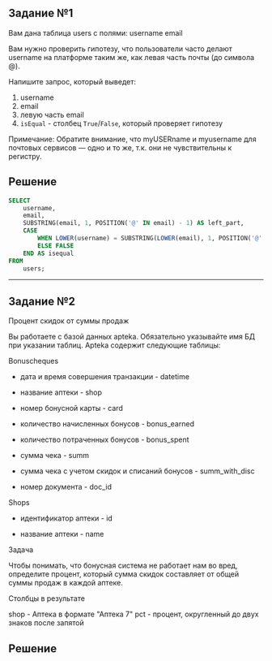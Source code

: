## Задание №1
Вам дана таблица users с полями:
username
email

Вам нужно проверить гипотезу, что пользователи часто делают username на платформе таким же, как левая часть почты (до символа @).

Напишите запрос, который выведет:

1. username
2. email
3. левую часть email
4. `isEqual` - столбец `True`/`False`, который проверяет гипотезу

Примечание: Обратите внимание, что myUSERname и myusername для почтовых сервисов — одно и
то же, т.к. они не чувствительны к регистру.
## Решение
```sql
SELECT
    username,
    email,
    SUBSTRING(email, 1, POSITION('@' IN email) - 1) AS left_part,
    CASE
        WHEN LOWER(username) = SUBSTRING(LOWER(email), 1, POSITION('@' IN email) - 1) THEN TRUE
        ELSE FALSE
    END AS isequal
FROM
    users;
```
___
## Задание №2
Процент скидок от суммы продаж

Вы работаете с базой данных apteka. Обязательно указывайте имя БД при указании таблиц. Apteka содержит следующие таблицы:

Bonuscheques

* дата и время совершения транзакции - datetime

* название аптеки - shop

* номер бонусной карты - card

* количество начисленных бонусов - bonus_earned

* количество потраченных бонусов - bonus_spent

* сумма чека - summ

* сумма чека с учетом скидок и списаний бонусов - summ_with_disc

* номер документа - doc_id

Shops

* идентификатор аптеки - id

* название аптеки - name

 

Задача

Чтобы понимать, что бонусная система не работает нам во вред, определите процент, который сумма скидок составляет от общей суммы продаж в каждой аптеке.

Столбцы в результате

shop - Аптека в формате "Аптека 7"
pct - процент, округленный до двух знаков после запятой

## Решение
```sql

```